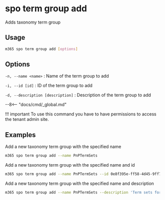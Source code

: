 # spo term group add

Adds taxonomy term group

## Usage

```sh
m365 spo term group add [options]
```

## Options

`-n, --name <name>`
: Name of the term group to add

`-i, --id [id]`
: ID of the term group to add

`-d, --description [description]`
: Description of the term group to add

--8<-- "docs/cmd/_global.md"

!!! important
    To use this command you have to have permissions to access the tenant admin site.

## Examples

Add a new taxonomy term group with the specified name

```sh
m365 spo term group add --name PnPTermSets
```

Add a new taxonomy term group with the specified name and id

```sh
m365 spo term group add --name PnPTermSets --id 0e8f395e-ff58-4d45-9ff7-e331ab728beb
```

Add a new taxonomy term group with the specified name and description

```sh
m365 spo term group add --name PnPTermSets --description 'Term sets for PnP'
```